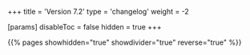 +++
title = 'Version 7.2'
type = 'changelog'
weight = -2

[params]
  disableToc = false
  hidden = true
+++

{{% pages showhidden="true" showdivider="true" reverse="true" %}}

